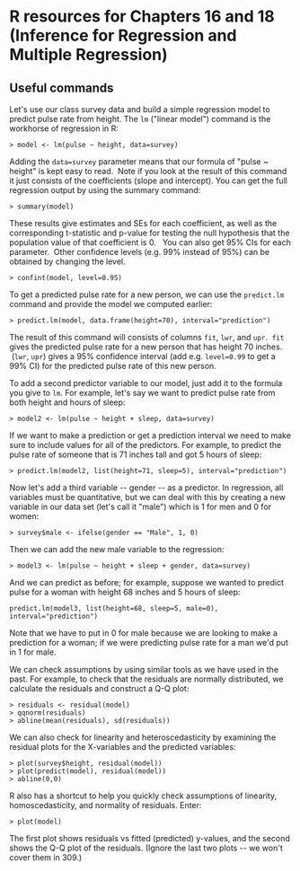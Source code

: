 # R resources for Chapters 16 and 18 (Inference for Regression and Multiple Regression)

## Useful commands

Let's use our class survey data and build a simple regression model to predict pulse rate from height. The `lm` ("linear model") command is the workhorse of regression in R:

	> model <- lm(pulse ~ height, data=survey)

Adding the `data=survey` parameter means that our formula of "pulse ~ height" is kept easy to read.  Note if you look at the result of this command it just consists of the coefficients (slope and intercept). You can get the full regression output by using the summary command:

	> summary(model)

These results give estimates and SEs for each coefficient, as well as the corresponding t-statistic and p-value for testing the null hypothesis that the population value of that coefficient is 0.   You can also get 95% CIs for each parameter.  Other confidence levels (e.g. 99% instead of 95%) can be obtained by changing the level.

	> confint(model, level=0.95)

To get a predicted pulse rate for a new person, we can use the `predict.lm` command and provide the model we computed earlier:

	> predict.lm(model, data.frame(height=70), interval="prediction")

The result of this command will consists of columns `fit`, `lwr`, and `upr`.  `fit` gives the predicted pulse rate for a new person that has height 70 inches.  (`lwr`, `upr`) gives a 95% confidence interval (add e.g. `level=0.99` to get a 99% CI) for the predicted pulse rate of this new person.

To add a second predictor variable to our model, just add it to the formula you give to `lm`. For example, let's say we want to predict pulse rate from both height and hours of sleep:

	> model2 <- lm(pulse ~ height + sleep, data=survey)

If we want to make a prediction or get a prediction interval we need to make sure to include values for all of the predictors. For example, to predict the pulse rate of someone that is 71 inches tall and got 5 hours of sleep:

	> predict.lm(model2, list(height=71, sleep=5), interval="prediction")

Now let's add a third variable -- gender -- as a predictor. In regression, all variables must be quantitative, but we can deal with this by creating a new variable in our data set (let's call it "male") which is 1 for men and 0 for women:

	> survey$male <- ifelse(gender == "Male", 1, 0)

Then we can add the new male variable to the regression:

	> model3 <- lm(pulse ~ height + sleep + gender, data=survey)

And we can predict as before; for example, suppose we wanted to predict pulse for a woman with height 68 inches and 5 hours of sleep:

	predict.lm(model3, list(height=68, sleep=5, male=0), interval="prediction")

Note that we have to put in 0 for male because we are looking to make a prediction for a woman; if we were predicting pulse rate for a man we'd put in 1 for male.

We can check assumptions by using similar tools as we have used in the past. For example, to check that the residuals are normally distributed, we calculate the residuals and construct a Q-Q plot:

	> residuals <- residual(model)  
	> qqnorm(residuals)  
	> abline(mean(residuals), sd(residuals))

We can also check for linearity and heteroscedasticity by examining the residual plots for the X-variables and the predicted variables:

	> plot(survey$height, residual(model))
	> plot(predict(model), residual(model))
	> abline(0,0)
	
R also has a shortcut to help you quickly check assumptions of linearity, homoscedasticity, and normality of residuals. Enter:

	> plot(model)
	
The first plot shows residuals vs fitted (predicted) y-values, and the second shows the Q-Q plot of the residuals. (Ignore the last two plots -- we won't cover them in 309.)
